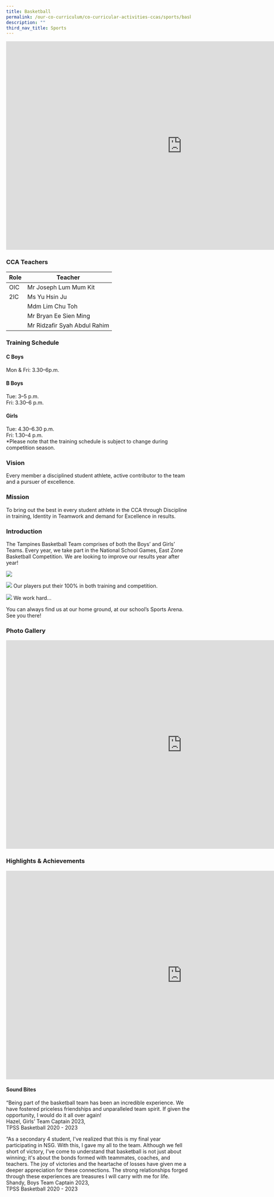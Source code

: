 ```yaml
---
title: Basketball
permalink: /our-co-curriculum/co-curricular-activities-ccas/sports/basketball/
description: ""
third_nav_title: Sports
---
```

<iframe src="https://docs.google.com/presentation/d/e/2PACX-1vTcCjUNeXjg3kE-dX4x4BMkQkBIrroXkd0432OWBNcVdlwto4Lp2YJygyDMcT5KMh7G59p3AAtqrIdI/embed?start=true&amp;loop=true&amp;delayms=3000" frameborder="0" width="960" height="569" allowfullscreen="true"></iframe>

### CCA Teachers 

| Role | Teacher |
|---|---|
| OIC | Mr Joseph Lum Mum Kit |
| 2IC | Ms Yu Hsin Ju |
|  | Mdm Lim Chu Toh |
|  | Mr Bryan Ee Sien Ming |
|  | Mr Ridzafir Syah Abdul Rahim |

### Training Schedule 
#### C Boys 
Mon &amp; Fri: 3.30–6p.m.
#### B Boys
Tue: 3–5 p.m.<br>
Fri: 3.30–6 p.m. 
#### Girls
Tue: 4.30–6.30 p.m.<br>
Fri: 1.30–4 p.m. <br>
*Please note that the training schedule is subject to change during competition season.

### Vision
Every member a disciplined student athlete, active contributor to the team and a pursuer of excellence.

### Mission
To bring out the best in every student athlete in the CCA through Discipline in training, Identity in Teamwork and demand for Excellence in results.

### Introduction
The Tampines Basketball Team comprises of both the Boys’ and Girls’ Teams. Every year, we take part in the National School Games, East Zone Basketball Competition. We are looking to improve our results year after year!

![](/images/basektball%20pic2.jpg)

![](/images/basketball%20pic3.jpg)
Our players put their 100% in both training and competition.

![](/images/basketball%20pic4.jpg)
We work hard...

You can always find us at our home ground, at our school’s Sports Arena.
See you there!

### Photo Gallery

<iframe src="https://docs.google.com/presentation/d/e/2PACX-1vRESw_30KvjXBjW3Llg6nRVm19vvZP3hqwAq6_jXXvtc_r52kONwuNc3jA9xB2Y2kyUP5WVsQsdTsJw/embed?start=true&amp;loop=true&amp;delayms=3000" frameborder="0" width="960" height="569" allowfullscreen="true"></iframe>

### Highlights &amp; Achievements

<iframe allowfullscreen="true" height="569" width="960" frameborder="0" src="https://docs.google.com/presentation/d/e/2PACX-1vRCfJVJs3R5bfliO3ZaCCtjBPTBc2MAoRRLEJlYi1rUM8q_jM0lW85Fiff8uioQYISmBaJX99WXFWMt/embed?start=true&amp;loop=true&amp;delayms=3000"></iframe>

#### Sound Bites

“Being part of the basketball team has been an incredible experience. We have fostered priceless friendships and unparalleled team spirit. If given the opportunity, I would do it all over again!<br>
Hazel, Girls’ Team Captain 2023,<br>
TPSS Basketball 2020 - 2023

“As a secondary 4 student, I've realized that this is my final year participating in NSG. With this, I gave my all to the team. Although we fell short of victory, I've come to understand that basketball is not just about winning; it's about the bonds formed with teammates, coaches, and teachers. The joy of victories and the heartache of losses have given me a deeper appreciation for these connections. The strong relationships forged through these experiences are treasures I will carry with me for life.<br>
Shandy, Boys Team Captain 2023,<br>
TPSS Basketball 2020 - 2023